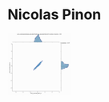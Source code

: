 # Nicolas Pinon


<img src="siamese_decoder_final_tconv_kernel_display.gif" width="25%" height="25%"/>


